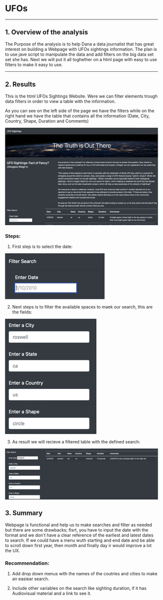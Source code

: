 # UFOs
---

## 1. Overview of the analysis

The Purpose of the analysis is to help Dana a data journalist that has great interest on building a Webpage with UFOs sightings information. The plan is to use jave script to manipulate the data and add filters on the big data set set she has. Next we will put it all toghether on a html page with easy to use filters to make it easy to use. 

---

## 2. Results

This is the html UFOs Sightings Website. Were we can filter elements trough data filters in order to view a table with the information.

As you can see on the left side of the page we have the filters while on the right hand we have the table that contains all the information (Date, City, Country, Shape, Duration and Comments)

![Completepage](/Images/Complete_page.png)

### Steps:

1. First step is to select the date:

![Dateselect](/Images/Enter_date.png)

2. Next steps is to filter the available spaces to maek our search, this are the fields:

![Filters](/Images/Enter_rest_of_variables.png)

3. As result we will recieve a filtered table with the defined search:

![Filteredsearch](/Images/Filterded_data.png)

## 3. Summary

Webpage is functional and help us to make searches and filter as needed but there are some drawbacks; fisrt, you have to input the date with the format and we don't have a clear reference of the earliest and latest dates to search. If we could have a menu wuth starting and end date and be able to scroll down first year, then month and finally day ir would improve a lot the UX.

### Recommendation:

1. Add drop down menus with the names of the coutries and cities to make an easiear search.

2. Include other variables on the search like sighting duration, if it has Audiovisual material and a link to see it.



